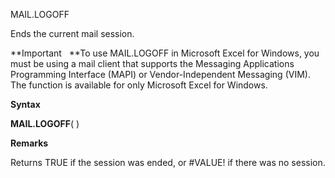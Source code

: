 MAIL.LOGOFF

Ends the current mail session.

**Important   **To use MAIL.LOGOFF in Microsoft Excel for Windows, you
must be using a mail client that supports the Messaging Applications
Programming Interface (MAPI) or Vendor-Independent Messaging (VIM). The
function is available for only Microsoft Excel for Windows.

**Syntax**

**MAIL.LOGOFF**( )

**Remarks**

Returns TRUE if the session was ended, or \#VALUE\! if there was no
session.


